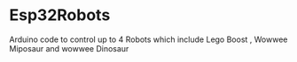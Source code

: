 # Esp32Robots
Arduino code to control up to 4 Robots which include Lego Boost , Wowwee Miposaur and wowwee  Dinosaur 
